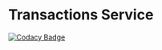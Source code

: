 # Transactions Service

[![Codacy Badge](https://api.codacy.com/project/badge/Grade/5e44be7c1b194638bb0c9b6a97995df2)](https://app.codacy.com/gh/FintrackOrg/fintrack-transactions-service?utm_source=github.com&utm_medium=referral&utm_content=FintrackOrg/fintrack-transactions-service&utm_campaign=Badge_Grade_Settings)
